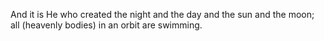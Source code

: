 And it is He who created the night and the day and the sun and the moon; all (heavenly bodies) in an orbit are swimming.